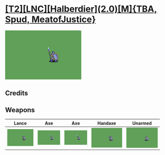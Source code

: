 # [\[T2\]\[LNC\]\[Halberdier\]\(2.0\)\[M\]{TBA, Spud, MeatofJustice}](./)

<img src="./2.%20Lance%20(TBA)/Lance_000.png" alt="[T2][LNC][Halberdier](2.0)[M]{TBA, Spud, MeatofJustice} standing" />

## Credits



## Weapons


|Lance |Axe |Axe |Handaxe |Unarmed |
|  :---: | :---: | :---: | :---: | :---: |
| <img alt="Lance animation" src="./2.%20Lance%20(TBA)/Lance.gif" /> | <img alt="Axe animation" src="./3.%20Axe%20(Stab)%20(Spud)/Axe.gif" /> | <img alt="Axe animation" src="./3.%20Axe%20(Swing)%20(Spud,%20MeatOfJustice)/Axe.gif" /> | <img alt="Handaxe animation" src="./4.%20Handaxe%20(Spud)/Handaxe.gif" /> | <img alt="Unarmed animation" src="./8.%20Unarmed%20(TBA)/Unarmed.gif" /> |

